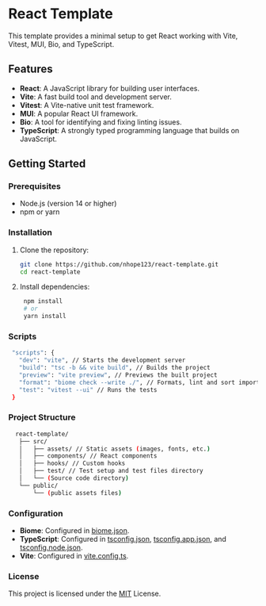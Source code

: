 # React Template

This template provides a minimal setup to get React working with Vite, Vitest, MUI, Bio, and TypeScript.

## Features

- **React**: A JavaScript library for building user interfaces.
- **Vite**: A fast build tool and development server.
- **Vitest**: A Vite-native unit test framework.
- **MUI**: A popular React UI framework.
- **Bio**: A tool for identifying and fixing linting issues.
- **TypeScript**: A strongly typed programming language that builds on JavaScript.

## Getting Started

### Prerequisites

- Node.js (version 14 or higher)
- npm or yarn

### Installation

1. Clone the repository:

   ```sh
   git clone https://github.com/nhope123/react-template.git
   cd react-template
   ```

2. Install dependencies:
   ```sh
    npm install
    # or
    yarn install
   ```

### Scripts

```sh
 "scripts": {
   "dev": "vite", // Starts the development server
   "build": "tsc -b && vite build", // Builds the project
   "preview": "vite preview", // Previews the built project
   "format": "biome check --write ./", // Formats, lint and sort imports in the codebase
   "test": "vitest --ui" // Runs the tests
 }
```

### Project Structure

```sh
  react-template/
   ├── src/
   │   ├── assets/ // Static assets (images, fonts, etc.)
   │   ├── components/ // React components
   │   ├── hooks/ // Custom hooks
   │   ├── test/ // Test setup and test files directory
   │   └── (Source code directory)
   └── public/
       └── (public assets files)
```

### Configuration

- **Biome**: Configured in [biome.json](biome.json).
- **TypeScript**: Configured in [tsconfig.json](tsconfig.json), [tsconfig.app.json](tsconfig.app.json), and [tsconfig.node.json](tsconfig.node.json).
- **Vite**: Configured in [vite.config.ts](vite.config.ts).

### License

This project is licensed under the [MIT](LICENSE) License.
